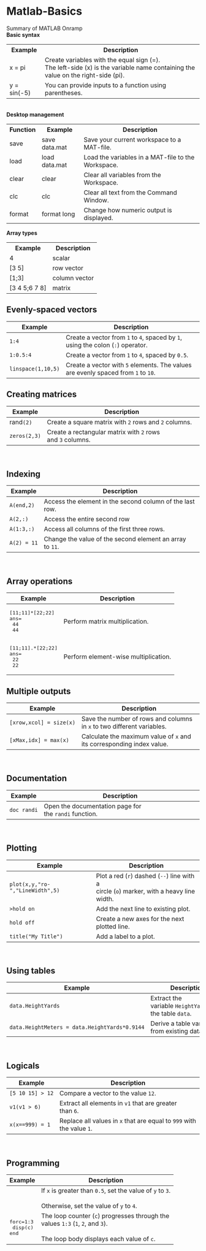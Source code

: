 # Matlab-Basics<br>
Summary of MATLAB Onramp<br>
<b>Basic syntax</b><br>

<table>
<tr><th>Example</th><th>Description</th></tr>
<tr><td>x = pi</td><td>	Create variables with the equal sign (=).<br>
The left-side (x) is the variable name containing the value on the right-side (pi).</td></tr>
<tr><td>y = sin(-5) </td><td>	You can provide inputs to a function using parentheses.</td></tr>
</table>
<br>
<b>Desktop management</b>
<table>
<tr><th>Function</th><th>Example</th><th>Description</th></tr>
<tr><td>save</td><td>	save data.mat</td><td>Save your current workspace to a MAT-file.</td></tr>
<tr><td>load</td><td>	load data.mat</td><td>	Load the variables in a MAT-file to the Workspace.</td></tr>
<tr><td>clear</td><td>clear</td><td>Clear all variables from the Workspace.</td></tr>
<tr><td>clc</td><td>	clc</td><td>Clear all text from the Command Window.</td></tr>
<tr><td>format</td><td>	format long</td><td>Change how numeric output is displayed.</td></tr>
</table>
	
	
<b>Array types</b><br>		
<table>
	<tr> <th> Example</th> <th> Description</th> </tr>
	<tr> <td> 4</td> <td> scalar</td> </tr>
	<tr> <td> [3 5]</td> <td> row vector</td> </tr>
	<tr> <td> [1;3]</td> <td> column vector</td> </tr>
	<tr> <td> [3 4 5;6 7 8]</td> <td>matrix</td> </tr>
</table>
 


	
<h2>Evenly-spaced vectors</h2>
<table>
<thead>
<tr>
<th>Example</th>
<th>Description</th>
</tr>
</thead>
<tbody>
<tr>
<td><code>1:4</code></td>
<td>Create a vector from <code>1</code> to <code>4</code>, spaced by <code>1</code>, using the colon (<code>:</code>)</a> operator.</td>
</tr>
<tr>
<td><code>1:0.5:4</code></td>
<td>Create a vector from <code>1</code> to <code>4</code>, spaced by <code>0.5</code>.</td>
</tr>
<tr>
<td><code>linspace</a>(1,10,5)</code></td>
<td>Create a vector with <code>5</code> elements. The values are evenly spaced from <code>1</code> to <code>10</code>.</td>
</tr>
</tbody>
</table>


<h2>Creating matrices</h2>
<table>
<thead>
<tr>
<th>Example</th>
<th>Description</th>
</tr>
</thead>
<tbody>
<tr>
<td>rand<code>(2)</code></td>
<td>Create a square matrix with <code>2</code> rows and <code>2</code> columns.</td>
</tr>
<tr>
<td><code>zeros</a>(2,3)</code></td>
<td>Create a rectangular matrix with <code>2</code> rows and <code>3</code> columns.</td>
</tr>
</tbody>
</table>
<p> </p>
<h2>Indexing</h2>
<table>
<thead>
<tr>
<th>Example</th>
<th>Description</th>
</tr>
</thead>
<tbody>
<tr>
<td><code>A(end,2)</code></td>
<td>Access the element in the second column of the last row.</td>
</tr>
<tr>
<td><code>A(2,:)</code></td>
<td>Access the entire second row</td>
</tr>
<tr>
<td><code>A(1:3,:)</code></td>
<td>Access all columns of the first three rows.</td>
</tr>
<tr>
<td><code>A(2) = 11</code></td>
<td>Change the value of the second element an array to <code>11</code>.</td>
</tr>
</tbody>
</table>
<p> </p>
<h2>Array operations</h2>
<table>
<thead>
<tr>
<th>Example</th>
<th>Description</th>
</tr>
</thead>
<tbody>
<tr>
<td>
<pre>[11;11]*[22;22]
ans=
 44
 44</pre>
</td>
<td>Perform matrix multiplication.</td>
</tr>
<tr>
<td>
<pre>[11;11].*[22;22]
ans=
 22
 22</pre>
</td>
<td>Perform element-wise multiplication.</td>
</tr>
</tbody>
</table>



<div>
<h2>Multiple outputs</h2>
<table>
<thead>
<tr>
<th>Example</th>
<th>Description</th>
</tr>
</thead>
<tbody>
<tr>
<td><code>[xrow,xcol] = size(x)</code></td>
<td>Save the number of rows and columns in <code>x</code> to two different variables.</td>
</tr>
<tr>
<td><code>[xMax,idx] = max(x)</code></td>
<td>Calculate the maximum value of <code>x</code> and its corresponding index value.</td>
</tr>
</tbody>
</table>
<p> </p>
<h2>Documentation</h2>
<table>
<thead>
<tr>
<th>Example</th>
<th>Description</th>
</tr>
</thead>
<tbody>
<tr>
<td><code>doc randi</code></td>
<td>Open the documentation page for the <code>randi</code> function.</td>
</tr>
</tbody>
</table>
<p> </p>
<h2>Plotting</h2>
<table>
<thead>
<tr>
<th>Example</th>
<th>Description</th>
</tr>
</thead>
<tbody>
<tr>
<td><code>plot(x,y,"ro-","LineWidth",5)</code></td>
<td>Plot a red (<code>r</code>) dashed (<code>--</code>) line with a<br />circle (<code>o</code>) marker, with a heavy line width.</td>
</tr>
<tr>
<td><code>>hold on</code></td>
<td>Add the next line to existing plot.</td>
</tr>
<tr>
<td><code>hold off</code></td>
<td>Create a new axes for the next plotted line.</td>
</tr>
<tr>
<td><code>title("My Title")</code></td>
<td>Add a label to a plot.</td>
</tr>
</tbody>
</table>
<p> </p>
<h2>Using tables</h2>
<table>
<thead>
<tr>
<th>Example</th>
<th>Description</th>
</tr>
</thead>
<tbody>
<tr>
<td><code>data.HeightYards</code></td>
<td>Extract the variable <code>HeightYards</code> from<br />the table <code>data</code>.</td>
</tr>
<tr>
<td><code>data.HeightMeters = data.HeightYards*0.9144</code></td>
<td>Derive a table variable from existing data.</td>
</tr>
</tbody>
</table>
<p> </p>
<h2>Logicals</h2>
<table>
<thead>
<tr>
<th>Example</th>
<th>Description</th>
</tr>
</thead>
<tbody>
<tr>
<td><code>[5 10 15] &gt; 12</code></td>
<td>Compare a vector to the value <code>12</code>.</td>
</tr>
<tr>
<td><code>v1(v1 &gt; 6)</code></td>
<td>Extract all elements in <code>v1</code> that are greater than <code>6</code>.</td>
</tr>
<tr>
<td><code>x(x==999) = 1</code></td>
<td>Replace all values in <code>x</code> that are equal to <code>999</code> with the value <code>1</code>.</td>
</tr>
</tbody>
</table>
<p> </p>
<h2>Programming</h2>
<table>
<thead>
<tr>
<th>Example</th>
<th>Description</th>
</tr>
</thead>
<tbody>
<tr>
<td>
<pre><ifx&gt;0.5
 y=3
else
 y=4
end</pre>
</td>
<td>If <code>x</code> is greater than <code>0.5</code>, set the value of <code>y</code> to <code>3</code>.<br /><br />Otherwise, set the value of <code>y</code> to <code>4</code>.</td>
</tr>
<tr>
<td>
<pre>forc=1:3
 disp(c)
end</pre>
</td>
<td>The loop counter (<code>c</code>) progresses through the<br />values <code>1:3</code> (<code>1</code>, <code>2</code>, and <code>3</code>).<br /><br />The loop body displays each value of <code>c</code>.</td>
</tr>
</tbody>
</table>
